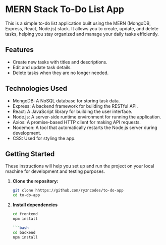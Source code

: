 # MERN Stack To-Do List App

This is a simple to-do list application built using the MERN (MongoDB, Express, React, Node.js) stack. It allows you to create, update, and delete tasks, helping you stay organized and manage your daily tasks efficiently.

## Features

- Create new tasks with titles and descriptions.
- Edit and update task details.
- Delete tasks when they are no longer needed.

## Technologies Used

- MongoDB: A NoSQL database for storing task data.
- Express: A backend framework for building the RESTful API.
- React: A JavaScript library for building the user interface.
- Node.js: A server-side runtime environment for running the application.
- Axios: A promise-based HTTP client for making API requests.
- Nodemon: A tool that automatically restarts the Node.js server during development.
- CSS: Used for styling the app.

## Getting Started

These instructions will help you set up and run the project on your local machine for development and testing purposes.

1. **Clone the repository:**

   ```bash
   git clone hhttps://github.com/ryzncodes/to-do-app
   cd to-do-app

2. **Install dependencies**

    ```bash
    cd frontend
    npm install

    ```bash
    cd backend
    npm install